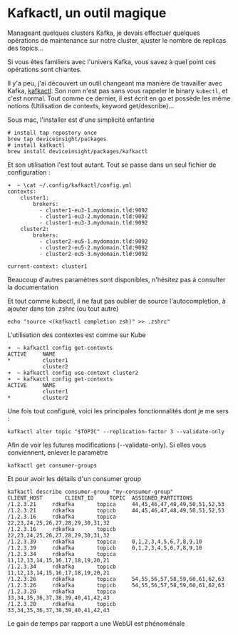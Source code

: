 # Kafkactl, un outil magique

Manageant quelques clusters Kafka, je devais effectuer quelques opérations de maintenance sur notre cluster, ajuster le nombre de replicas des topics...

Si vous êtes familiers avec l'univers Kafka, vous savez à quel point ces opérations sont chiantes.

Il y'a peu, j'ai découvert un outil changeant ma manière de travailler avec Kafka, [kafkactl](https://github.com/deviceinsight/kafkactl). Son nom n'est pas sans vous rappeler le binary `kubectl`, et c'est normal. Tout comme ce dernier, il est écrit en go et possède les même notions (Utilisation de contexts, keyword get/describe)...

Sous mac, l'installer est d'une simplicité enfantine

```
# install tap repostory once
brew tap deviceinsight/packages
# install kafkactl
brew install deviceinsight/packages/kafkactl
```

Et son utilisation l'est tout autant. Tout se passe dans un seul fichier de configuration :

```
➜  ~ \cat ~/.config/kafkactl/config.yml
contexts:
    cluster1:
        brokers:
          - cluster1-eu3-1.mydomain.tld:9092
          - cluster1-eu3-2.mydomain.tld:9092
          - cluster1-eu3-3.mydomain.tld:9092
    cluster2:
        brokers:
          - cluster2-eu5-1.mydomain.tld:9092
          - cluster2-eu5-2.mydomain.tld:9092
          - cluster2-eu5-3.mydomain.tld:9092

current-context: cluster1
```

Beaucoup d'autres paramètres sont disponibles, n'hésitez pas à consulter la documentation

Et tout comme kubectl, il ne faut pas oublier de source l'autocompletion, à ajouter dans ton .zshrc (ou tout autre)


```
echo "source <(kafkactl completion zsh)" >> .zshrc"
```

L'utilisation des contextes est comme sur Kube

```
➜  ~ kafkactl config get-contexts
ACTIVE     NAME
*          cluster1
           cluster2
➜  ~ kafkactl config use-context cluster2
➜  ~ kafkactl config get-contexts
ACTIVE     NAME
           cluster1
*          cluster2
```

Une fois tout configuré, voici les principales fonctionnalités dont je me sers :

```
kafkactl alter topic "$TOPIC" --replication-factor 3 --validate-only
```

Afin de voir les futures modifications (--validate-only). Si elles vous conviennent, enlever le paramètre


```
kafkactl get consumer-groups
```

Et pour avoir les détails d'un consumer group
```
kafkactl describe consumer-group "my-consumer-group"
CLIENT_HOST       CLIENT_ID     TOPIC  ASSIGNED_PARTITIONS
/1.2.3.21     rdkafka       topica     44,45,46,47,48,49,50,51,52,53
/1.2.3.21     rdkafka       topicb     44,45,46,47,48,49,50,51,52,53
/1.2.3.16     rdkafka       topica     22,23,24,25,26,27,28,29,30,31,32
/1.2.3.16     rdkafka       topicb     22,23,24,25,26,27,28,29,30,31,32
/1.2.3.39     rdkafka       topica     0,1,2,3,4,5,6,7,8,9,10
/1.2.3.39     rdkafka       topicb     0,1,2,3,4,5,6,7,8,9,10
/1.2.3.34     rdkafka       topica     11,12,13,14,15,16,17,18,19,20,21
/1.2.3.34     rdkafka       topicb     11,12,13,14,15,16,17,18,19,20,21
/1.2.3.26     rdkafka       topica     54,55,56,57,58,59,60,61,62,63
/1.2.3.26     rdkafka       topicb     54,55,56,57,58,59,60,61,62,63
/1.2.3.20     rdkafka       topica     33,34,35,36,37,38,39,40,41,42,43
/1.2.3.20     rdkafka       topicb     33,34,35,36,37,38,39,40,41,42,43
```

Le gain de temps par rapport a une WebUI est phénoménale
